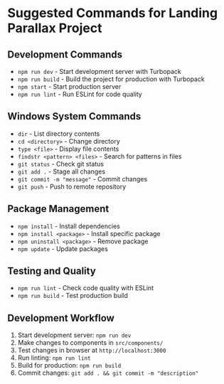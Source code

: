 # Suggested Commands for Landing Parallax Project

## Development Commands
- `npm run dev` - Start development server with Turbopack
- `npm run build` - Build the project for production with Turbopack
- `npm start` - Start production server
- `npm run lint` - Run ESLint for code quality

## Windows System Commands
- `dir` - List directory contents
- `cd <directory>` - Change directory
- `type <file>` - Display file contents
- `findstr <pattern> <files>` - Search for patterns in files
- `git status` - Check git status
- `git add .` - Stage all changes
- `git commit -m "message"` - Commit changes
- `git push` - Push to remote repository

## Package Management
- `npm install` - Install dependencies
- `npm install <package>` - Install specific package
- `npm uninstall <package>` - Remove package
- `npm update` - Update packages

## Testing and Quality
- `npm run lint` - Check code quality with ESLint
- `npm run build` - Test production build

## Development Workflow
1. Start development server: `npm run dev`
2. Make changes to components in `src/components/`
3. Test changes in browser at `http://localhost:3000`
4. Run linting: `npm run lint`
5. Build for production: `npm run build`
6. Commit changes: `git add . && git commit -m "description"`